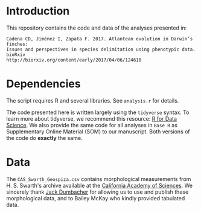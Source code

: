 # Introduction

This repository contains the code and data of the analyses presented in:

    Cadena CD, Jiménez I, Zapata F. 2017. Atlantean evolution in Darwin’s finches: 
    Issues and perspectives in species delimitation using phenotypic data. bioRxiv 
    http://biorxiv.org/content/early/2017/04/06/124610


# Dependencies

The script requires R and several libraries. See `analysis.r` for details.

The code presented here is written largely using the `tidyverse` syntax. To learn more about tidyverse, we recommend this resource: [R for Data Science](http://r4ds.had.co.nz). We also provide the same code for all analyses in `Base R` as Supplementary Online Material (SOM) to our manuscript. Both versions of the code do **exactly** the same.

# Data

The `CAS_Swarth_Geospiza.csv` contains morphological measurements from H. S. Swarth's archive available at the [California Academy of Sciences](http://www.calacademy.org). We sincerely thank [Jack Dumbacher](http://www.jackdumbacher.com) for allowing us to use and publish these morphological data, and to Bailey McKay who kindly provided tabulated data.
